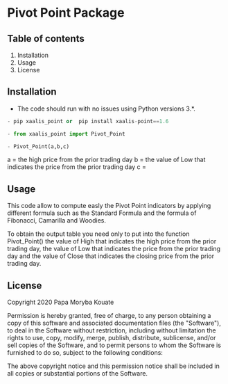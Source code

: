 # Pivot Point Package

## Table of contents

1. Installation
2. Usage
3. License

## Installation

- The code should run with no issues using Python versions 3.*.
 ```python
- pip xaalis_point or  pip install xaalis-point==1.6

- from xaalis_point import Pivot_Point

- Pivot_Point(a,b,c)

```
a = the high price from the prior trading day
b = the value of Low that indicates the price from the prior trading day
c = 
## Usage

This code allow to compute easly the Pivot Point indicators by applying different formula such as the Standard Formula and the formula of Fibonacci,  Camarilla and Woodies.

To obtain the output table you need only to put into the function Pivot_Point() the value of High that indicates the high price from the prior trading day, the value of Low that indicates the price from the prior trading day and the value of Close that indicates the closing price from the prior trading day.

## License 

Copyright 2020 Papa Moryba Kouate

Permission is hereby granted, free of charge, to any person obtaining a copy of this software and associated documentation files (the "Software"), to deal in the Software without restriction, including without limitation the rights to use, copy, modify, merge, publish, distribute, sublicense, and/or sell copies of the Software, and to permit persons to whom the Software is furnished to do so, subject to the following conditions:

The above copyright notice and this permission notice shall be included in all copies or substantial portions of the Software.